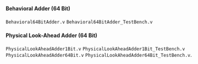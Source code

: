  #### Behavioral Adder (64 Bit)

  `Behavioral64BitAdder.v`
  `Behavioral64BitAdder_TestBench.v`

  #### Physical Look-Ahead Adder (64 Bit)

  `PhysicalLookAheadAdder1Bit.v`
  `PhysicalLookAheadAdder1Bit_TestBench.v`
  `PhysicalLookAheadAdder64Bit.v`
  `PhysicalLookAheadAdder64Bit_TestBench.v`.